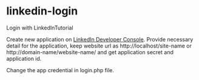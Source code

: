 # linkedin-login
Login with LinkedInTutorial

Create new application on <a href="https://www.linkedin.com/developer/apps">LinkedIn Developer Console</a>. Provide necessary detail for the application, keep website url as http://localhost/site-name or http://domain-name/website-name/ and get application secret and application id.

Change the app credential in login.php file.

